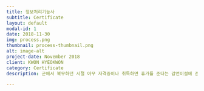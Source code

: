 ```yaml
---
title: 정보처리기능사
subtitle: Certificate
layout: default
modal-id: 1
date: 2018-11-30
img: process.png
thumbnail: process-thumbnail.png
alt: image-alt
project-date: November 2018
client: KWON HYEOKWON
category: Certificate
description: 군에서 복무하던 시절 아무 자격증이나 취득하면 휴가를 준다는 감언이설에 준비했던 자격증입니다. 당시엔 모든 개념이 생소한 내용이고, '이걸 어디에 써먹지?'라는 생각이 앞섰으나 개발자의 꿈을 키우고 나서 생각해보니 전부 버릴 것이 없는 주요한 내용이었습니다.

---
```

